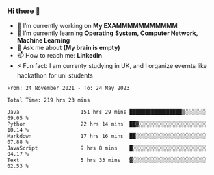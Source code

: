 ### Hi there 👋
- 🔭 I’m currently working on **My EXAMMMMMMMMMMM**
- 🌱 I’m currently learning **Operating System, Computer Network, Machine Learning**
- 💬 Ask me about **(My brain is empty)**
- 📫 How to reach me: **LinkedIn**
- ⚡ Fun fact: I am currenty studying in UK, and I organize evernts like hackathon for uni students

<!--START_SECTION:waka-->

```text
From: 24 November 2021 - To: 24 May 2023

Total Time: 219 hrs 23 mins

Java                    151 hrs 29 mins █████████████████▒░░░░░░░   69.05 %
Python                  22 hrs 14 mins  ██▓░░░░░░░░░░░░░░░░░░░░░░   10.14 %
Markdown                17 hrs 16 mins  ██░░░░░░░░░░░░░░░░░░░░░░░   07.88 %
JavaScript              9 hrs 8 mins    █░░░░░░░░░░░░░░░░░░░░░░░░   04.17 %
Text                    5 hrs 33 mins   ▓░░░░░░░░░░░░░░░░░░░░░░░░   02.53 %
```

<!--END_SECTION:waka-->
